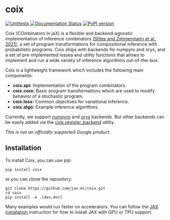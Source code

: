 # coix

[![Unittests](https://github.com/jax-ml/coix/actions/workflows/pytest_and_autopublish.yml/badge.svg)](https://github.com/jax-ml/coix/actions/workflows/pytest_and_autopublish.yml)
[![Documentation Status](https://readthedocs.org/projects/coix/badge/?version=latest)](https://coix.readthedocs.io/en/latest/?badge=latest)
[![PyPI version](https://badge.fury.io/py/coix.svg)](https://badge.fury.io/py/coix)

Coix (COmbinators In jaX) is a flexible and backend-agnostic implementation of inference combinators [(Stites and Zimmermann et al., 2021)](https://arxiv.org/abs/2103.00668), a set of program transformations for compositional inference with probabilistic programs. Coix ships with backends for numpyro and oryx, and a set of pre-implemented losses and utility functions that allows to implement and run a wide variety of inference algorithms out-of-the-box.

Coix is a lightweight framework which includes the following main components:

- **coix.api:** Implementation of the program combinators.
- **coix.core:** Basic program transformations which are used to modify behavior of a stochastic program.
- **coix.loss:** Common objectives for variational inference.
- **coix.algo:** Example inference algorithms.

Currently, we support [numpyro](https://github.com/pyro-ppl/numpyro) and [oryx](https://github.com/jax-ml/oryx) backends. But other backends can be easily added via the [coix.register_backend](https://coix.readthedocs.io/en/latest/core.html#coix.core.register_backend) utility.

*This is not an officially supported Google product.*

## Installation

To install Coix, you can use pip:

```
pip install coix
```

or you can clone the repository:

```
git clone https://github.com/jax-ml/coix.git
cd coix
pip install -e .[dev,doc]
```

Many examples would run faster on accelerators. You can follow the [JAX installation](https://jax.readthedocs.io/en/latest/installation.html) instruction for how to install JAX with GPU or TPU support.

